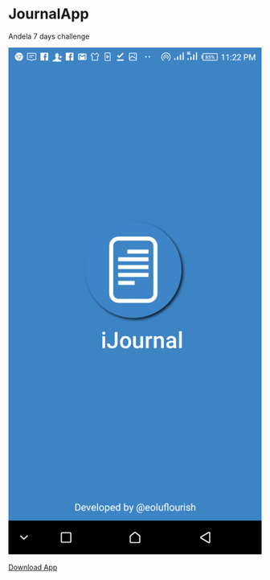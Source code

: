 # JournalApp
Andela 7 days challenge

![project_3](https://github.com/Oluflourish/JournalApp/blob/master/screenshots/1.png)


[Download App](app.apk)
